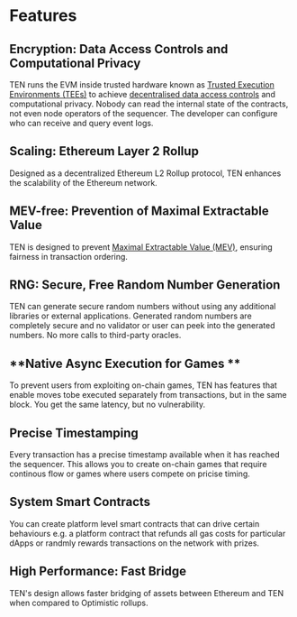 # Features

## **Encryption: Data Access Controls and Computational Privacy**[​](#encryption-data-access-controls-and-computational-privacy "Direct link to encryption-data-access-controls-and-computational-privacy")

TEN runs the EVM inside trusted hardware known as [Trusted Execution Environments (TEEs)](https://whitepaper.ten.xyz/obscuro-whitepaper/technical-background.html#trusted-execution-environment) to achieve [decentralised data access controls](https://medium.com/obscuro-labs/web3-needs-access-control-9a80719eec4a) and computational privacy. Nobody can read the internal state of the contracts, not even node operators of the sequencer. The developer can configure who can receive and query event logs.

## **Scaling: Ethereum Layer 2 Rollup**[​](#scaling-ethereum-layer-2-rollup "Direct link to scaling-ethereum-layer-2-rollup")

Designed as a decentralized Ethereum L2 Rollup protocol, TEN enhances the scalability of the Ethereum network.

## **MEV-free: Prevention of Maximal Extractable Value**[​](#mev-free-prevention-of-maximal-extractable-value "Direct link to mev-free-prevention-of-maximal-extractable-value")

TEN is designed to prevent [Maximal Extractable Value (MEV)](https://ethereum.org/en/developers/docs/mev/), ensuring fairness in transaction ordering.

## **RNG: Secure, Free Random Number Generation**[​](#rng-secure-free-random-number-generation "Direct link to rng-secure-free-random-number-generation")

TEN can generate secure random numbers without using any additional libraries or external applications. Generated random numbers are completely secure and no validator or user can peek into the generated numbers. No more calls to third-party oracles.

## \*\*Native Async Execution for Games \*\*[​](#native-async-execution-for-games- "Direct link to **Native Async Execution for Games **")

To prevent users from exploiting on-chain games, TEN has features that enable moves tobe executed separately from transactions, but in the same block. You get the same latency, but no vulnerability.

## **Precise Timestamping**[​](#precise-timestamping "Direct link to precise-timestamping")

Every transaction has a precise timestamp available when it has reached the sequencer. This allows you to create on-chain games that require continous flow or games where users compete on pricise timing.

## **System Smart Contracts**[​](#system-smart-contracts "Direct link to system-smart-contracts")

You can create platform level smart contracts that can drive certain behaviours e.g. a platform contract that refunds all gas costs for particular dApps or randmly rewards transactions on the network with prizes.

## **High Performance: Fast Bridge**[​](#high-performance-fast-bridge "Direct link to high-performance-fast-bridge")

TEN's design allows faster bridging of assets between Ethereum and TEN when compared to Optimistic rollups.
